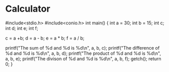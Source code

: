 # Calculator
#include<stdio.h>
#include<conio.h>
int main()
{
int a = 30;
int b = 15;
int c;
int d;
int e;
int f;

c = a +b;
d = a - b;
e = a * b;
f = a / b;

printf("The sum of %d and %d is %d\n", a, b, c);
printf("The difference of %d and %d is %d\n", a, b, d);
printf("The product of %d and %d is %d\n", a, b, e);
printf("The divison of %d and %d is %d\n", a, b, f);
getch();
return 0;
}
